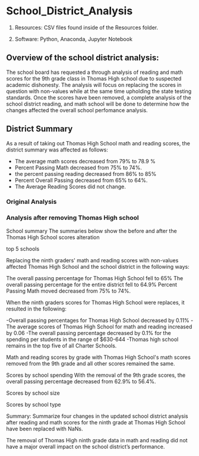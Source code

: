 # School_District_Analysis

  1. Resources: CSV files found inside of the Resources folder.

  2. Software: Python, Anaconda, Jupyter Notebook


## Overview of the school district analysis: 

The school board has requested a through analysis of reading and math scores for the 9th grade class in Thomas High school due to suspected academic dishonesty. The analysis will focus on replacing the scores in question with non-values while at the same time upholding the state testing standards. Once the scores have been removed, a complete analysis of the school district reading, and math school will be done to determine how the changes affected the overall school perfomance analysis. 


## District Summary 

As a result of taking out Thomas High School math and reading scores, the district summary was affected as follows:
- The average math scores decreased from 79% to 78.9 %
- Percent Passing Math decreased from 75% to 74%.
- the percent passing reading decreased from 86% to 85%
- Percent Overall Passing decreased from 65% to 64%.
- The Average Reading Scores did not change.

### Original Analysis



### Analysis after removing Thomas High school

School summary 
The summaries below show the before and after the Thomas High School scores alteration





top 5 schools


Replacing the ninth graders' math and reading scores with non-values affected Thomas High School and the school district in the following ways:

The overall passing percentage for Thomas High School fell to 65%
The overall passing percentage for the entire district fell to 64.9%
Percent Passing Math moved decreased from 75% to 74%.


When the ninth graders scores for Thomas High School were replaces, it resulted in the following:

-Overall passing percentages for Thomas High School decreased by 0.11%
-The average scores of Thomas High School for math and reading increased by 0.06
-The overall passing percentage decreased by 0.1% for the spending per students in the range of $630-644 
-Thomas high school remains in the top five of all Charter Schools. 



Math and reading scores by grade
with Thomas High School's math scores removed from the 9th grade and all other scores remained the same.


Scores by school spending
With the removal of the 9th grade scores, the overall passing percentage decreased from 62.9% to 56.4%.


Scores by school size



Scores by school type


Summary: Summarize four changes in the updated school district analysis after reading and math scores for the ninth grade at Thomas High School have been replaced with NaNs.



The removal of Thomas High ninth grade data in math and reading did not have a major overall  impact on the school district’s performance.





